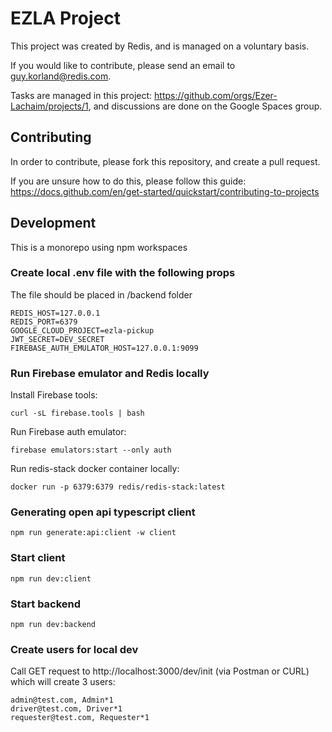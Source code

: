 # EZLA Project

This project was created by Redis, and is managed on a voluntary basis.

If you would like to contribute, please send an email to <a href="mailto:guy.korland@redis.com">guy.korland@redis.com</a>.

Tasks are managed in this project: https://github.com/orgs/Ezer-Lachaim/projects/1, and discussions are done on the Google Spaces group.

## Contributing

In order to contribute, please fork this repository, and create a pull request.

If you are unsure how to do this, please follow this guide: https://docs.github.com/en/get-started/quickstart/contributing-to-projects

## Development

This is a monorepo using npm workspaces

### Create local .env file with the following props
The file should be placed in /backend folder
```
REDIS_HOST=127.0.0.1
REDIS_PORT=6379
GOOGLE_CLOUD_PROJECT=ezla-pickup
JWT_SECRET=DEV_SECRET
FIREBASE_AUTH_EMULATOR_HOST=127.0.0.1:9099
```

### Run Firebase emulator and Redis locally
Install Firebase tools:
```
curl -sL firebase.tools | bash
```
Run Firebase auth emulator:
```
firebase emulators:start --only auth
```

Run redis-stack docker container locally:
```
docker run -p 6379:6379 redis/redis-stack:latest
```

### Generating open api typescript client
```
npm run generate:api:client -w client
```

### Start client
```
npm run dev:client
```

### Start backend
```
npm run dev:backend
```

### Create users for local dev
Call GET request to http://localhost:3000/dev/init (via Postman or CURL) which will create 3 users:
```
admin@test.com, Admin*1
driver@test.com, Driver*1
requester@test.com, Requester*1
```
